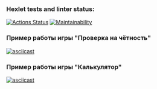 ### Hexlet tests and linter status:
[![Actions Status](https://github.com/LaWorp/python-project-49/actions/workflows/hexlet-check.yml/badge.svg)](https://github.com/LaWorp/python-project-49/actions)
[![Maintainability](https://api.codeclimate.com/v1/badges/57d691d5af0ea00f9fca/maintainability)](https://codeclimate.com/github/LaWorp/python-project-49/maintainability)

### Пример работы игры "Проверка на чётность"
[![asciicast](https://asciinema.org/a/2TWGpUcDGiRCo3iIzJzahLt2s.svg)](https://asciinema.org/a/2TWGpUcDGiRCo3iIzJzahLt2s)

### Пример работы игры "Калькулятор"
[![asciicast](https://asciinema.org/a/CTt3TqjOKLiITGZ57hPjW1iIE.svg)](https://asciinema.org/a/CTt3TqjOKLiITGZ57hPjW1iIE)